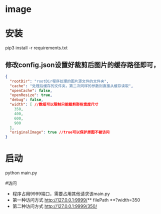 # image
# 安装
pip3 install -r requirements.txt

## 修改config.json设置好裁剪后图片的缓存路径即可，

```json
{
  "rootDir": "rootDir程序处理的图片源文件的文件夹",
  "cache": "处理后缓存的文件夹，第二次同样的参数则直接从缓存读取",
  "openCache": false,
  "openResize": true,
  "debug": false,
  "width": [ //数组可以限制只能裁剪那些宽度尺寸
    350,
    400,
    600,
    900
  ],
  "originalImage": true //true可以保护原图不被访问
}

```

# 启动
python main.py


#访问
* 程序占用9999端口，需要占用其他请求该main.py
* 第一种访问方式 http://127.0.0.1:9999/** filePath **?width=350
* 第二种访问方式 http://127.0.0.1:9999/350/<filePath>


